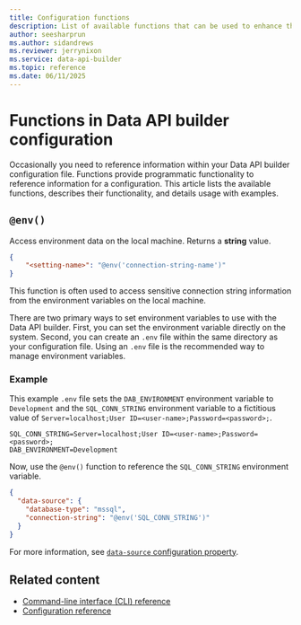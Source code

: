```yaml
---
title: Configuration functions
description: List of available functions that can be used to enhance the functionality of Data API builder's configuration file.
author: seesharprun
ms.author: sidandrews
ms.reviewer: jerrynixon
ms.service: data-api-builder
ms.topic: reference
ms.date: 06/11/2025
---
```


# Functions in Data API builder configuration

Occasionally you need to reference information within your Data API builder configuration file. Functions provide programmatic functionality to reference information for a configuration. This article lists the available functions, describes their functionality, and details usage with examples.

## `@env()`

Access environment data on the local machine. Returns a **string** value.

```json
{
    "<setting-name>": "@env('connection-string-name')"
}
```

This function is often used to access sensitive connection string information from the environment variables on the local machine.

There are two primary ways to set environment variables to use with the Data API builder. First, you can set the environment variable directly on the system. Second, you can create an `.env` file within the same directory as your configuration file. Using an `.env` file is the recommended way to manage environment variables.

### Example

This example `.env` file sets the `DAB_ENVIRONMENT` environment variable to `Development` and the `SQL_CONN_STRING` environment variable to a fictitious value of `Server=localhost;User ID=<user-name>;Password=<password>;`.

```env
SQL_CONN_STRING=Server=localhost;User ID=<user-name>;Password=<password>;
DAB_ENVIRONMENT=Development
```

Now, use the `@env()` function to reference the `SQL_CONN_STRING` environment variable.

```json
{
  "data-source": {
    "database-type": "mssql",
    "connection-string": "@env('SQL_CONN_STRING')"
  }
}
```

For more information, see [`data-source` configuration property](reference-configuration.md#data-source).

## Related content

- [Command-line interface (CLI) reference](reference-command-line-interface.md)
- [Configuration reference](reference-configuration.md)
